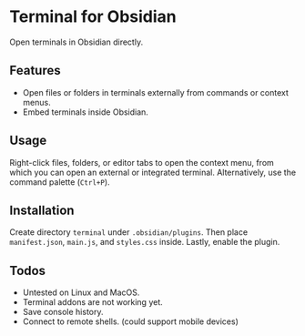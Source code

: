 # Terminal for Obsidian

Open terminals in Obsidian directly.

## Features

- Open files or folders in terminals externally from commands or context menus.
- Embed terminals inside Obsidian.

## Usage

Right-click files, folders, or editor tabs to open the context menu, from which you can open an external or integrated terminal. Alternatively, use the command palette (`Ctrl+P`).

## Installation

Create directory `terminal` under `.obsidian/plugins`. Then place `manifest.json`, `main.js`, and `styles.css` inside. Lastly, enable the plugin.

## Todos

- Untested on Linux and MacOS.
- Terminal addons are not working yet.
- Save console history.
- Connect to remote shells. (could support mobile devices)
